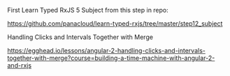 First Learn Typed RxJS 5 Subject from this step in repo:

https://github.com/panacloud/learn-typed-rxjs/tree/master/step12_subject

Handling Clicks and Intervals Together with Merge

https://egghead.io/lessons/angular-2-handling-clicks-and-intervals-together-with-merge?course=building-a-time-machine-with-angular-2-and-rxjs